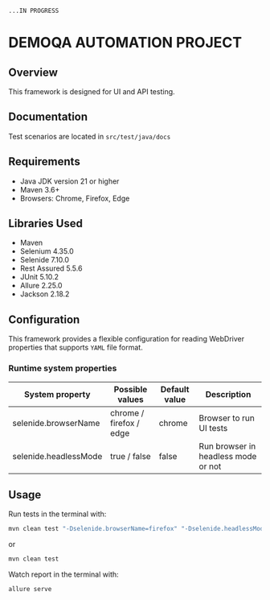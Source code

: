 
`...IN PROGRESS`

# DEMOQA AUTOMATION PROJECT

## Overview

This framework is designed for UI and API testing.

## Documentation

Test scenarios are located in `src/test/java/docs`

## Requirements

- Java JDK version 21 or higher
- Maven 3.6+
- Browsers: Chrome, Firefox, Edge

## Libraries Used

- Maven
- Selenium 4.35.0
- Selenide 7.10.0
- Rest Assured 5.5.6
- JUnit 5.10.2
- Allure 2.25.0
- Jackson 2.18.2

## Configuration

This framework provides a flexible configuration for reading WebDriver properties that supports `YAML`
file format.

### Runtime system properties

| System property       | Possible values         | Default value | Description                         |
|-----------------------|-------------------------|---------------|-------------------------------------|
| selenide.browserName  | chrome / firefox / edge | chrome        | Browser to run UI tests             |
| selenide.headlessMode | true / false            | false         | Run browser in headless mode or not |

## Usage

Run tests in the terminal with:

```bash
mvn clean test "-Dselenide.browserName=firefox" "-Dselenide.headlessMode=true"
```
or 
```bash
mvn clean test
```

Watch report in the terminal with:
```bash
allure serve
```